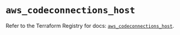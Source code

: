 # `aws_codeconnections_host`

Refer to the Terraform Registry for docs: [`aws_codeconnections_host`](https://registry.terraform.io/providers/hashicorp/aws/5.91.0/docs/resources/codeconnections_host).
